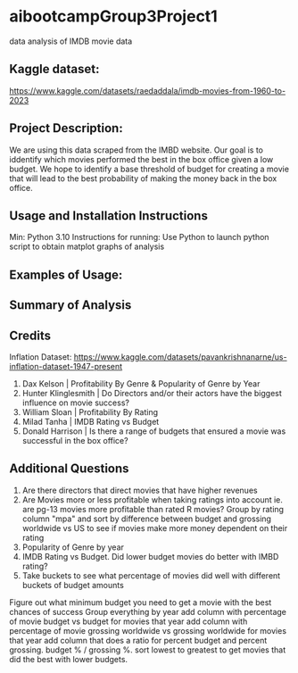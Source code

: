 # aibootcampGroup3Project1
data analysis of IMDB movie data

## Kaggle dataset: 
https://www.kaggle.com/datasets/raedaddala/imdb-movies-from-1960-to-2023

## Project Description:
We are using this data scraped from the IMBD website. Our goal is to iddentify which movies performed the best in the box office given a low budget. We hope to identify a base threshold of budget for creating a movie that will lead to the best probability of making the money back in the box office.

## Usage and Installation Instructions
Min: Python 3.10
Instructions for running: Use Python to launch python script to obtain matplot graphs of analysis

## Examples of Usage:

## Summary of Analysis

## Credits
Inflation Dataset: https://www.kaggle.com/datasets/pavankrishnanarne/us-inflation-dataset-1947-present
1. Dax Kelson               |   Profitability By Genre & Popularity of Genre by Year
2. Hunter Klinglesmith      |   Do Directors and/or their actors have the biggest influence on movie success?
3. William Sloan            |   Profitability By Rating
4. Milad Tanha              |   IMDB Rating vs Budget
5. Donald Harrison          |   Is there a range of budgets that ensured a movie was successful in the box office?

## Additional Questions
1. Are there directors that direct movies that have higher revenues
2. Are Movies more or less profitable when taking ratings into account ie. are pg-13 movies more profitable than rated R movies? Group by rating column "mpa" and sort by difference between budget and grossing worldwide vs US to see if movies make more money dependent on their rating
3. Popularity of Genre by year
4. IMDB Rating vs Budget. Did lower budget movies do better with IMBD rating?
5. Take buckets to see what percentage of movies did well with different buckets of budget amounts

Figure out what minimum budget you need to get a movie with the best chances of success
Group everything by year
add column with percentage of movie budget vs budget for movies that year
add column with percentage of movie grossing worldwide vs grossing worldwide for movies that year
add column that does a ratio for percent budget and percent grossing. budget % / grossing %. sort lowest to greatest to get movies that did the best with lower budgets.